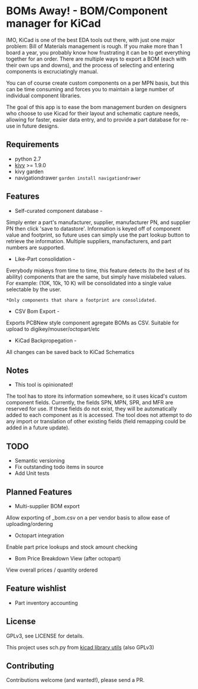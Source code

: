 # BOMs Away! - BOM/Component manager for KiCad

IMO, KiCad is one of the best EDA tools out there, with just one major
problem: Bill of Materials management is rough. If you make more than
1 board a year, you probably know how frustrating it can be to get
everything together for an order. There are multiple ways to export a
BOM (each with their own ups and downs), and the process of selecting
and entering components is excruciatingly manual.

You can of course create custom components on a per MPN basis, but
this can be time consuming and forces you to maintain a large number
of individual component libraries.

The goal of this app is to ease the bom management burden on designers
who choose to use Kicad for their layout and schematic capture needs,
allowing for faster, easier data entry, and to provide a part database
for re-use in future designs.


## Requirements

* python 2.7
* [kivy](https://kivy.org) >= 1.9.0
* kivy garden
* navigationdrawer `garden install navigationdrawer`


## Features

* Self-curated component database -

Simply enter a part's manufacturer,
supplier, manufacturer PN, and supplier PN then click 'save to
datastore'.  Information is keyed off of component value and
footprint, so future uses can simply use the part lookup button to
retrieve the information.  Multiple suppliers, manufacturers, and
part numbers are supported.

* Like-Part consolidation -

Everybody miskeys from time to time, this feature detects (to the best
of its ability) components that are the same, but simply have
mislabeled values. For example: (10K, 10k, 10 K) will be consolidated
into a single value selectable by the user.

`*Only components that share a footprint are consolidated.`

* CSV Bom Export -

Exports PCBNew style component agregate BOMs as CSV. Suitable for
upload to digikey/mouser/octopart/etc

* KiCad Backpropegation -

All changes can be saved back to KiCad Schematics


## Notes

* This tool is opinionated!

The tool has to store its information somewhere, so it uses kicad's
custom component fields. Currently, the fields SPN, MPN, SPR, and MFR
are reserved for use. If these fields do not exist, they will be
automatically added to each component as it is accessed. The tool does
not attempt to do any import or translation of other existing fields
(field remapping could be added in a future update).


## TODO

* Semantic versioning
* Fix outstanding todo items in source
* Add Unit tests


## Planned Features

* Multi-supplier BOM export

Allow exporting of <supplier>_bom.csv on a per vendor basis to allow
ease of uploading/ordering

* Octopart integration

Enable part price lookups and stock amount checking

* Bom Price Breakdown View (after octopart)

View overall prices / quantity ordered


## Feature wishlist

* Part inventory accounting

## License

GPLv3, see LICENSE for details.

This project uses sch.py from
[kicad library utils](https://github.com/KiCad/kicad-library-utils)
(also GPLv3)


## Contributing

Contributions welcome (and wanted!), please send a PR.

